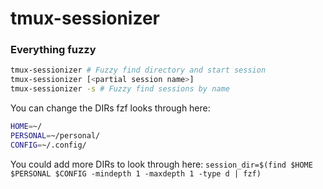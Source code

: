 # tmux-sessionizer

### Everything fuzzy

```bash
tmux-sessionizer # Fuzzy find directory and start session
tmux-sessionizer [<partial session name>]
tmux-sessionizer -s # Fuzzy find sessions by name
```

You can change the DIRs fzf looks through here:
```bash
HOME=~/
PERSONAL=~/personal/
CONFIG=~/.config/
```
You could add more DIRs to look through here:
```session_dir=$(find $HOME $PERSONAL $CONFIG -mindepth 1 -maxdepth 1 -type d | fzf)```

